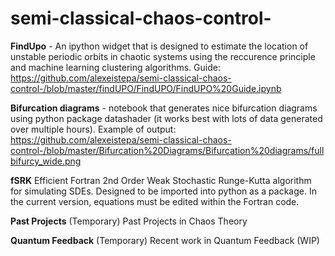 # semi-classical-chaos-control-


**FindUpo** - An ipython widget that is designed to estimate the location of unstable periodic orbits in chaotic systems using the reccurence principle and machine learning clustering algorithms. Guide: https://github.com/alexeistepa/semi-classical-chaos-control-/blob/master/findUPO/FindUPO/FindUPO%20Guide.ipynb

**Bifurcation diagrams** - notebook that generates nice bifurcation diagrams using python package datashader (it works best with lots of data generated over multiple hours). Example of output: https://github.com/alexeistepa/semi-classical-chaos-control-/blob/master/Bifurcation%20Diagrams/Bifurcation%20diagrams/fullbifurcy_wide.png

**fSRK** Efficient Fortran 2nd Order Weak Stochastic Runge-Kutta algorithm for simulating SDEs. Designed to be imported into python as a package. In the current version, equations must be edited within the Fortran code.

**Past Projects** (Temporary) Past Projects in Chaos Theory

**Quantum Feedback** (Temporary) Recent work in Quantum Feedback (WIP)
